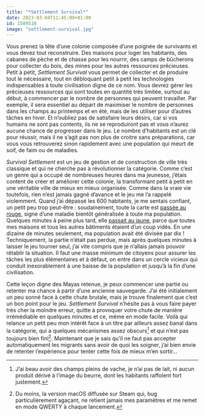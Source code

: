 ```yaml
---
title: "*Settlement Survival*"
date: 2023-03-04T11:45:09+01:00
id: 1509510
image: "settlement-survival.jpg"
---
```


Vous prenez la tête d’une colonie composée d’une poignée de survivants et vous devez tout reconstruire. Des maisons pour loger les habitants, des cabanes de pèche et de chasse pour les nourrir, des camps de bûcherons pour collecter du bois, des mines pour les autres ressources précieuses. Petit à petit, *Settlement Survival* vous permet de collecter et de produire tout le nécessaire, tout en débloquant petit à petit les technologies indispensables à toute civilisation digne de ce nom. Vous devrez gérer les précieuses ressources qui sont toutes en quantité très limitée, surtout au début, à commencer par le nombre de personnes qui peuvent travailler. Par exemple, il sera essentiel au départ de maximiser le nombre de personnes dans les champs au printemps et en été, mais de les utiliser pour d’autres tâches en hiver. Et n’oubliez pas de satisfaire leurs désirs, car si vos humains ne sont pas contents, ils ne se reproduiront pas et vous n’aurez aucune chance de progresser dans le jeu. Le nombre d’habitants est un clé pour réussir, mais il ne s’agit pas non plus de croitre sans préparations, car vous vous retrouverez sinon rapidement avec une population qui meurt de soif, de faim ou de maladies.

*Survival Settlement* est un jeu de gestion et de construction de ville très classique et qui ne cherche pas à révolutionner la catégorie. Comme c’est un genre qui a occupé de nombreuses heures dans ma jeunesse, j’étais content de créer et améliorer cette colonie, la transformant petit à petit en une véritable ville de mieux en mieux organisée. Comme dans la vraie vie toutefois, rien n’est jamais gagné d’avance et le jeu me l’a rappelé violemment. Quand j’ai dépassé les 600 habitants, je me sentais confiant, un petit peu trop peut-être : soudainement, toute la carte est [passée au rouge](oups.jpeg), signe d’une maladie bientôt généralisée à toute ma population. Quelques minutes à peine plus tard, elle [passait au jaune](oups-bis.jpeg), parce que toutes mes maisons et tous les autres bâtiments étaient d’un coup vidés. En une dizaine de minutes seulement, ma population avait été divisée par dix ! Techniquement, la partie n’était pas perdue, mais après quelques minutes à laisser le jeu tourner seul, j’ai vite compris que je n’allais jamais pouvoir rétablir la situation. Il faut une masse minimum de citoyens pour assurer les tâches les plus élémentaires et à défaut, on entre dans un cercle vicieux qui conduit inexorablement à une baisse de la population et jusqu’à la fin d’une civilisation.

Cette leçon digne des Mayas retenue, je peux commencer une partie ou retenter ma chance à partir d’une ancienne sauvegarde. J’ai été initialement un peu sonné face à cette chute brutale, mais je trouve finalement que c’est un bon point pour le jeu. *Settlement Survival* n’hésite pas à vous faire payer très cher la moindre erreur, quitte à provoquer votre chute de manière irrémédiable en quelques minutes et ce, même en mode facile. Voilà qui relance un petit peu mon intérêt face à un titre par ailleurs assez banal dans la catégorie, qui a quelques mécanismes assez obscurs[^1] et qui n’est pas toujours bien fini[^2]. Maintenant que je sais qu’il ne faut pas accepter automatiquement les migrants sans avoir de quoi les soigner, j’ai bien envie de retenter l’expérience pour tenter cette fois de mieux m’en sortir…

[^1]: J’ai beau avoir des champs pleins de vache, je n’ai pas de lait, ni aucun produit dérivé à l’image du beurre, dont les habitants raffolent fort justement. 

[^2]: Du moins, la version macOS diffusée sur Steam qui, bug particulièrement agaçant, ne retient jamais mes paramètres et me remet en mode QWERTY à chaque lancement.